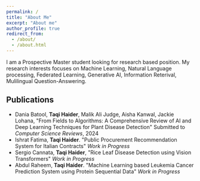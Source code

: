 ```yaml
---
permalink: /
title: "About Me"
excerpt: "About me"
author_profile: true
redirect_from: 
  - /about/
  - /about.html
---
```


I am a Prospective Master student looking for research based position. My research interests focuses on Machine Learning, Natural Language processing, Federated Learning, Generative AI, Information Reterival, Mulilingual Question-Answering.

## Publications

- Dania Batool, **Taqi Haider**, Malik Ali Judge, Aisha Kanwal, Jackie Lohana, "From Fields to Algorithms: A Comprehensive Review of AI and Deep Learning Techniques for Plant Disease Detection" Submitted to _Computer Science Reviews_, 2024
- Ishrat Fatima, **Taqi Haider**. "Public Procurement Recommendation System for Italian Contracts"
_Work in Progress_
- Sergio Cannata, **Taqi Haider**, "Rice Leaf Disease Detection using Vision Transformers"
_Work in Progress_
- Abdul Raheem, **Taqi Haider**. "Machine Learning based Leukemia Cancer Prediction System using Protein
Sequential Data" _Work in Progress_
